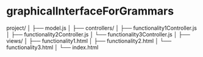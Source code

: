 # graphicalInterfaceForGrammars

project/
│
├── model.js
│
├── controllers/
│   ├── functionality1Controller.js
│   ├── functionality2Controller.js
│   └── functionality3Controller.js
│
├── views/
│   ├── functionality1.html
│   ├── functionality2.html
│   └── functionality3.html
│
└── index.html
